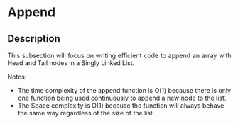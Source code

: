<h1>Append</h1>

<h2>Description</h2>

<p align="Justify">This subsection will focus on writing efficient code to append an array with Head and Tail nodes in a Singly Linked List.</p>

<p>Notes:</p>

 - The time complexity of the append function is O(1) because there is only one function being used continuously to append a new node to the list.
 - The Space complexity is O(1) because the function will always behave the same way regardless of the size of the list.